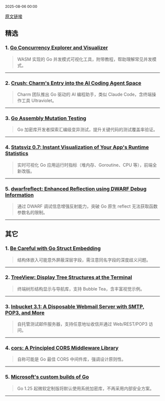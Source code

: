 <sub>2025-08-06 00:00</sub>


[原文链接](https://golangweekly.com/issues/565)


## 精选

### 1. [Go Concurrency Explorer and Visualizer](https://golangweekly.com/link/172730/rss)
> WASM 实现的 Go 并发模式可视化工具，附带教程，帮助理解常见并发模式。

---

### 2. [Crush: Charm's Entry into the AI Coding Agent Space](https://golangweekly.com/link/172732/rss)
> Charm 团队推出 Go 驱动的 AI 编程助手，类似 Claude Code，含终端操作工具 Ultraviolet。

---

### 3. [Go Assembly Mutation Testing](https://golangweekly.com/link/172738/rss)
> Go 加密库开发者探索汇编级变异测试，提升关键代码的测试覆盖率验证。

---

### 4. [Statsviz 0.7: Instant Visualization of Your App's Runtime Statistics](https://golangweekly.com/link/172743/rss)
> 实时可视化 Go 应用运行时指标（堆内存、Goroutine、CPU 等），前端全新改版。

---

### 5. [dwarfreflect: Enhanced Reflection using DWARF Debug Information](https://golangweekly.com/link/172749/rss)
> 通过 DWARF 调试信息增强反射能力，突破 Go 原生 reflect 无法获取函数参数名的限制。

---

## 其它

### 1. [Be Careful with Go Struct Embedding](https://golangweekly.com/link/172739/rss)
> 结构体嵌入可能意外屏蔽深层字段，需注意同名字段的深度歧义问题。

---

### 2. [TreeView: Display Tree Structures at the Terminal](https://golangweekly.com/link/172744/rss)
> 终端树形结构显示与导航库，支持 Bubble Tea，含丰富视觉示例。

---

### 3. [Inbucket 3.1: A Disposable Webmail Server with SMTP, POP3, and More](https://golangweekly.com/link/172747/rss)
> 自托管测试邮件服务器，支持任意地址收信并通过 Web/REST/POP3 访问。

---

### 4. [cors: A Principled CORS Middleware Library](https://golangweekly.com/link/172750/rss)
> 自称可能是 Go 最佳 CORS 中间件库，强调设计原则性。

---

### 5. [Microsoft's custom builds of Go](https://golangweekly.com/link/172737/rss)
> Go 1.25 起微软定制版将默认使用系统加密库，不再采用内部安全方案。

---
    